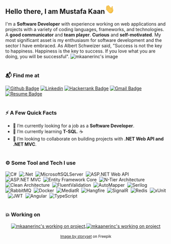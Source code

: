 ## Hello there, I am Mustafa Kaan<img src="https://raw.githubusercontent.com/ABSphreak/ABSphreak/master/gifs/Hi.gif" width="30px" height="30px">

I'm a **Software Developer** with experience working on web applications and projects with a variety of coding languages, frameworks, and technologies. A **good communicator** and **team player**. **Curious** and **self-motivated**. My most significant asset is my enthusiasm for software development and the sector I have embraced. As Albert Schweizer said, "Success is not the key to happiness. Happiness is the key to success. If you love what you are doing, you will be successful".
<img align="right" src="https://drive.google.com/uc?id=1NU1xXSu9i_CMg1BNA5jwVtxnQoRq9f5N" width='300' alt="mkaanerinc's image"/>
<br></br>
### 📬 Find me at
[![Github Badge](http://img.shields.io/badge/-GitHub-black?style=flat&logo=github&link=https://github.com/mkaanerinc/)](https://github.com/mkaanerinc/) 
[![Linkedin](https://img.shields.io/badge/LinkedIn-%230077B5.svg?style=flat&logo=Linkedin&logoColor=white&link=https://www.linkedin.com/in/mkaanerinc/)](https://www.linkedin.com/in/mkaanerinc)
[![Hackerrank Badge](https://img.shields.io/badge/-Hackerrank-2EC866?style=flat&logo=HackerRank&logoColor=white&link=https://www.hackerrank.com/mkaanerinc)](https://www.hackerrank.com/mkaanerinc)
[![Gmail Badge](https://img.shields.io/badge/-Gmail-d14836?style=flat&logo=Gmail&logoColor=white&link=mailto:mkaanerinc@gmail.com)](mailto:mkaanerinc@gmail.com)
[![Resume Badge](https://img.shields.io/badge/-Resume-d14836?style=flat&logo=Resume&logoColor=white&link=https://drive.google.com/file/d/1OUwfmMYZFHgM4PtwEMr9xCRmZff2FSQw/view?usp=sharing)](https://drive.google.com/file/d/1OUwfmMYZFHgM4PtwEMr9xCRmZff2FSQw/view?usp=sharing)
<br></br>
### ⚡️ A Few Quick Facts

- 🔭 I’m currently looking for a job as a **Software Developer**.
- 🌱 I’m currently learning **T-SQL**. ☕
- 👯 I’m looking to collaborate on building projects with **.NET Web API and .NET MVC**.
<br></br>
 ### ⚙️ Some Tool and Tech I use
  ![C#](https://img.shields.io/badge/c%23-%23239120.svg?style=flat&logo=csharp&logoColor=white)&nbsp;
  ![.Net](https://img.shields.io/badge/.NET-5C2D91?style=flat&logo=.net&logoColor=white)&nbsp;
  ![MicrosoftSQLServer](https://img.shields.io/badge/Microsoft%20SQL%20Server-CC2927?style=flat&logo=microsoft%20sql%20server&logoColor=white)&nbsp;
  ![ASP.NET Web API](https://img.shields.io/badge/ASP.NET%20Web%20API-02569B.svg?&style=flat&logo=rest&logoColor=white)&nbsp;
  ![ASP.NET MVC](https://img.shields.io/badge/ASP.NET%20MVC-02569B.svg?&style=flat&logo=rest&logoColor=white)&nbsp;
  ![Entity Framework Core](https://img.shields.io/badge/Entity%20Framework%20Core-02569B.svg?&style=flat&logo=rest&logoColor=white)&nbsp;
  ![N-Tier Architecture](https://img.shields.io/badge/N%20Tier%20Architecture-02569B.svg?&style=flat&logo=rest&logoColor=white)&nbsp;
  ![Clean Architecture](https://img.shields.io/badge/Clean%20Architecture-02569B.svg?&style=flat&logo=rest&logoColor=white)&nbsp;
  ![FluentValidation](https://img.shields.io/badge/FluentValidation-F80000?style=flat&logo=fluentvalidation&logoColor=white)&nbsp;
  ![AutoMapper](https://img.shields.io/badge/AutoMapper-F80000?style=flat&logo=automapper&logoColor=white)&nbsp;
  ![Serilog](https://img.shields.io/badge/Serilog-F80000?style=flat&logo=serilog&logoColor=white)&nbsp;
  ![RabbitMQ](https://img.shields.io/badge/RabbitMQ-FF6600?style=flat&logo=rabbitmq&logoColor=white)&nbsp;
  ![Docker](https://img.shields.io/badge/Docker-%230db7ed.svg?style=flat&logo=docker&logoColor=white)&nbsp;
  ![MediatR](https://img.shields.io/badge/MediatR-F80000?style=flat&logo=mediatr&logoColor=white)&nbsp;
  ![Hangfire](https://img.shields.io/badge/Hangfire-F80000?style=flat&logo=hangfire&logoColor=white)&nbsp;
  ![SignalR](https://img.shields.io/badge/SignalR-F80000?style=flat&logo=signalr&logoColor=white)&nbsp;
  ![Redis](https://img.shields.io/badge/Redis-F80000?style=flat&logo=redis&logoColor=white)&nbsp;
  ![xUnit](https://img.shields.io/badge/xUnit-F80000?style=flat&logo=xunit&logoColor=white)&nbsp;
  ![JWT](https://img.shields.io/badge/JWT-black?style=flat&logo=JSON%20web%20tokens)&nbsp;
  ![Angular](https://img.shields.io/badge/Angular-%23DD0031.svg?style=flat&logo=angular&logoColor=white)&nbsp;
  ![TypeScript](https://img.shields.io/badge/TypeScript-%23007ACC.svg?style=flat&logo=typescript&logoColor=white)&nbsp;
<br></br>

### 💥 Working on
<p align="center">
<a href="https://github.com/mkaanerinc/RentACar-with-Clean-Architecture">
  <img align="center" src="https://github-readme-stats.vercel.app/api/pin/?username=mkaanerinc&repo=RentACar-with-Clean-Architecture&show_owner=true&theme=react" alt="mkaanerinc's working on project"/>
</a>
<a href="https://github.com/mkaanerinc/RentACar-Core.Packages">
  <img align="center" src="https://github-readme-stats.vercel.app/api/pin/?username=mkaanerinc&repo=RentACar-Core.Packages&show_owner=true&theme=react" alt="mkaanerinc's working on project"/>
</a>
<br></br>
<sup><a href="https://www.freepik.com/free-vector/code-typing-concept-illustration_10259340.htm#page=2&position=20&from_view=author&uuid=a3f4a5d3-58c4-4fa2-8df8-d9a1ff853fd0">Image by storyset</a> on Freepik</sup>
